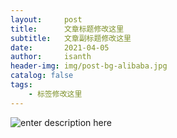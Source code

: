 ```yaml
---
layout:     post
title:      文章标题修改这里
subtitle:   文章副标题修改这里
date:       2021-04-05
author:     isanth
header-img: img/post-bg-alibaba.jpg
catalog: false
tags:
    - 标签修改这里
---
```


![enter description here](https://gitee.com/isanth/my_pic_bed/raw/master/xiaoshujiang/1617632306755.png)
